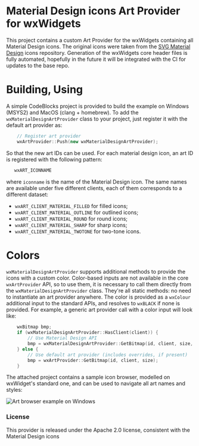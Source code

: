 # Material Design icons Art Provider for wxWidgets

This project contains a custom Art Provider for the wxWidgets containing all Material Design icons. 
The original icons were taken from the [SVG Material Design](https://github.com/marella/material-design-icons) icons repository. 
Generation of the wxWidgets core header files is fully automated, hopefully in the future it will be integrated with the CI for updates to the base repo.

# Building, Using

A simple CodeBlocks project is provided to build the example on Windows (MSYS2) and MacOS (clang + homebrew). To add the `wxMaterialDesignArtProvider` class to your project, 
just register it with the default art provider as: 

```c++
    // Register art provider
    wxArtProvider::Push(new wxMaterialDesignArtProvider);
```

So that the new art IDs can be used. For each material design icon, an art ID is registered with the following pattern: 

```c++
   wxART_ICONNAME
```
where `iconname` is the name of the Material Design icon. The same names are available under five different clients, each of them corresponds to a different dataset: 
- `wxART_CLIENT_MATERIAL_FILLED` for filled icons;
- `wxART_CLIENT_MATERIAL_OUTLINE` for outlined icons;
- `wxART_CLIENT_MATERIAL_ROUND` for round icons;
- `wxART_CLIENT_MATERIAL_SHARP` for sharp icons;
- `wxART_CLIENT_MATERIAL_TWOTONE` for two-tone icons.

# Colors

`wxMaterialDesignArtProvider` supports additional methods to provide the icons with a custom color. Color-based inputs are not available in the core `wxArtProvider` API, 
so to use them, it is necessary to call them directly from the `wxMaterialDesignArtProvider` class. They're all static methods: no need to instantiate an art provider anywhere. 
The color is provided as a `wxColour` additional input to the standard APIs, and resolves to `wxBLACK` if none is provided. For example, a generic art provider call with a color input will look like: 

```c++
    wxBitmap bmp;
    if (wxMaterialDesignArtProvider::HasClient(client)) {
        // Use Material Design API
        bmp = wxMaterialDesignArtProvider::GetBitmap(id, client, size, color);
    } else {
        // Use default art provider (includes overrides, if present)
        bmp = wxArtProvider::GetBitmap(id, client, size);
    }
```

The attached project contains a sample icon browser, modelled on wxWidget's standard one, and can be used to navigate all art names and styles: 

![Art browser example on Windows](https://github.com/perazz/wxMaterialDesignArtProvider/blob/main/assets/art_browser_windows.png?raw=true)


### License
This provider is released under the Apache 2.0 license, consistent with the Material Design icons

